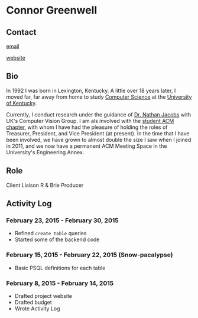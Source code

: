 Connor Greenwell
================

Contact
-------

[email](mailto:cgree3@gmail.com)

[website](connorgreenwell.com)

Bio
---

In 1992 I was born in Lexington, Kentucky. A little over 18 years
later, I moved far, far away from home to study [Computer
Science](http://cs.uky.edu "CS Dept.") at the [University of
Kentucky](http://uky.edu "UK").

Currently, I conduct research under the guidance of [Dr. Nathan
Jacobs](http://cs.uky.edu/~jacobs "Dr. Jacobs") with UK's Computer
Vision Group.
I am als involved with the [student ACM chapter](http://uk.acm.org "ACM"),
with whom I have had the pleasure of holding the roles of Treasurer,
President, and Vice President (at present). In the time that I have
been involved, we have grown to almost double the size I saw when I
joined in 2011, and we now have a permanent ACM Meeting Space in the
University's Engineering Annex.

Role
----

Client Liaison
R & Brie Producer

Activity Log
------------

### February 23, 2015 - February 30, 2015

- Refined `create table` queries
- Started some of the backend code

### February 15, 2015 - February 22, 2015 (Snow-pacalypse)

- Basic PSQL definitions for each table

### February 8, 2015 - February 14, 2015

- Drafted project website
- Drafted budget
- Wrote Activity Log
